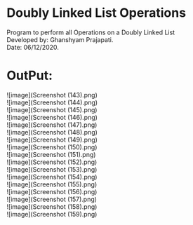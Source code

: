 # Doubly Linked List Operations

Program to perform all Operations on a Doubly Linked List<br/>
Developed by: Ghanshyam Prajapati.<br/>
Date: 06/12/2020.<br/>

# OutPut:<br/>
![image](Screenshot (143).png) <br/>
![image](Screenshot (144).png) <br/>
![image](Screenshot (145).png) <br/>
![image](Screenshot (146).png) <br/>
![image](Screenshot (147).png) <br/>
![image](Screenshot (148).png) <br/>
![image](Screenshot (149).png) <br/>
![image](Screenshot (150).png) <br/>
![image](Screenshot (151).png) <br/>
![image](Screenshot (152).png) <br/>
![image](Screenshot (153).png) <br/>
![image](Screenshot (154).png) <br/>
![image](Screenshot (155).png) <br/>
![image](Screenshot (156).png) <br/>
![image](Screenshot (157).png) <br/>
![image](Screenshot (158).png) <br/>
![image](Screenshot (159).png) <br/>
